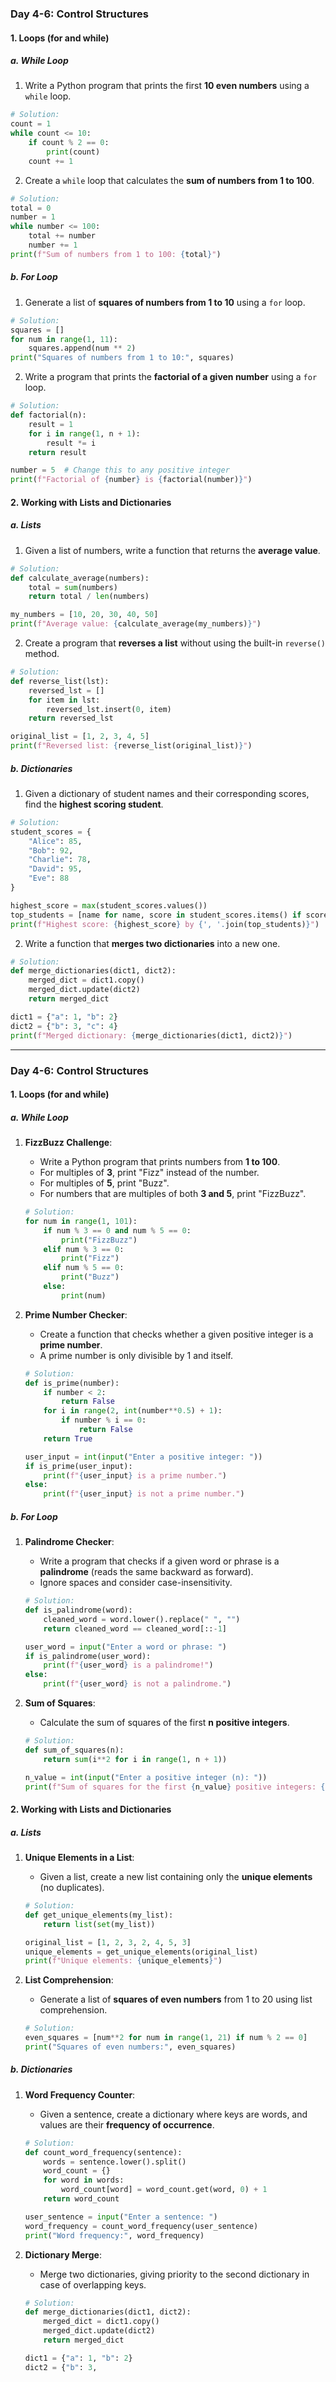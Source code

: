 
### **Day 4-6: Control Structures**

#### **1. Loops (for and while)**

##### **a. While Loop**
1. Write a Python program that prints the first **10 even numbers** using a `while` loop.

```python
# Solution:
count = 1
while count <= 10:
    if count % 2 == 0:
        print(count)
    count += 1
```

2. Create a `while` loop that calculates the **sum of numbers from 1 to 100**.

```python
# Solution:
total = 0
number = 1
while number <= 100:
    total += number
    number += 1
print(f"Sum of numbers from 1 to 100: {total}")
```

##### **b. For Loop**
1. Generate a list of **squares of numbers from 1 to 10** using a `for` loop.

```python
# Solution:
squares = []
for num in range(1, 11):
    squares.append(num ** 2)
print("Squares of numbers from 1 to 10:", squares)
```

2. Write a program that prints the **factorial of a given number** using a `for` loop.

```python
# Solution:
def factorial(n):
    result = 1
    for i in range(1, n + 1):
        result *= i
    return result

number = 5  # Change this to any positive integer
print(f"Factorial of {number} is {factorial(number)}")
```

#### **2. Working with Lists and Dictionaries**

##### **a. Lists**
1. Given a list of numbers, write a function that returns the **average value**.

```python
# Solution:
def calculate_average(numbers):
    total = sum(numbers)
    return total / len(numbers)

my_numbers = [10, 20, 30, 40, 50]
print(f"Average value: {calculate_average(my_numbers)}")
```

2. Create a program that **reverses a list** without using the built-in `reverse()` method.

```python
# Solution:
def reverse_list(lst):
    reversed_lst = []
    for item in lst:
        reversed_lst.insert(0, item)
    return reversed_lst

original_list = [1, 2, 3, 4, 5]
print(f"Reversed list: {reverse_list(original_list)}")
```

##### **b. Dictionaries**
1. Given a dictionary of student names and their corresponding scores, find the **highest scoring student**.

```python
# Solution:
student_scores = {
    "Alice": 85,
    "Bob": 92,
    "Charlie": 78,
    "David": 95,
    "Eve": 88
}

highest_score = max(student_scores.values())
top_students = [name for name, score in student_scores.items() if score == highest_score]
print(f"Highest score: {highest_score} by {', '.join(top_students)}")
```

2. Write a function that **merges two dictionaries** into a new one.

```python
# Solution:
def merge_dictionaries(dict1, dict2):
    merged_dict = dict1.copy()
    merged_dict.update(dict2)
    return merged_dict

dict1 = {"a": 1, "b": 2}
dict2 = {"b": 3, "c": 4}
print(f"Merged dictionary: {merge_dictionaries(dict1, dict2)}")
```
--------

### **Day 4-6: Control Structures**

#### **1. Loops (for and while)**

##### **a. While Loop**

1. **FizzBuzz Challenge**:
    - Write a Python program that prints numbers from **1 to 100**.
    - For multiples of **3**, print "Fizz" instead of the number.
    - For multiples of **5**, print "Buzz".
    - For numbers that are multiples of both **3 and 5**, print "FizzBuzz".

    ```python
    # Solution:
    for num in range(1, 101):
        if num % 3 == 0 and num % 5 == 0:
            print("FizzBuzz")
        elif num % 3 == 0:
            print("Fizz")
        elif num % 5 == 0:
            print("Buzz")
        else:
            print(num)
    ```

2. **Prime Number Checker**:
    - Create a function that checks whether a given positive integer is a **prime number**.
    - A prime number is only divisible by 1 and itself.

    ```python
    # Solution:
    def is_prime(number):
        if number < 2:
            return False
        for i in range(2, int(number**0.5) + 1):
            if number % i == 0:
                return False
        return True

    user_input = int(input("Enter a positive integer: "))
    if is_prime(user_input):
        print(f"{user_input} is a prime number.")
    else:
        print(f"{user_input} is not a prime number.")
    ```

##### **b. For Loop**

1. **Palindrome Checker**:
    - Write a program that checks if a given word or phrase is a **palindrome** (reads the same backward as forward).
    - Ignore spaces and consider case-insensitivity.

    ```python
    # Solution:
    def is_palindrome(word):
        cleaned_word = word.lower().replace(" ", "")
        return cleaned_word == cleaned_word[::-1]

    user_word = input("Enter a word or phrase: ")
    if is_palindrome(user_word):
        print(f"{user_word} is a palindrome!")
    else:
        print(f"{user_word} is not a palindrome.")
    ```

2. **Sum of Squares**:
    - Calculate the sum of squares of the first **n positive integers**.

    ```python
    # Solution:
    def sum_of_squares(n):
        return sum(i**2 for i in range(1, n + 1))

    n_value = int(input("Enter a positive integer (n): "))
    print(f"Sum of squares for the first {n_value} positive integers: {sum_of_squares(n_value)}")
    ```

#### **2. Working with Lists and Dictionaries**

##### **a. Lists**

1. **Unique Elements in a List**:
    - Given a list, create a new list containing only the **unique elements** (no duplicates).

    ```python
    # Solution:
    def get_unique_elements(my_list):
        return list(set(my_list))

    original_list = [1, 2, 3, 2, 4, 5, 3]
    unique_elements = get_unique_elements(original_list)
    print(f"Unique elements: {unique_elements}")
    ```

2. **List Comprehension**:
    - Generate a list of **squares of even numbers** from 1 to 20 using list comprehension.

    ```python
    # Solution:
    even_squares = [num**2 for num in range(1, 21) if num % 2 == 0]
    print("Squares of even numbers:", even_squares)
    ```

##### **b. Dictionaries**

1. **Word Frequency Counter**:
    - Given a sentence, create a dictionary where keys are words, and values are their **frequency of occurrence**.

    ```python
    # Solution:
    def count_word_frequency(sentence):
        words = sentence.lower().split()
        word_count = {}
        for word in words:
            word_count[word] = word_count.get(word, 0) + 1
        return word_count

    user_sentence = input("Enter a sentence: ")
    word_frequency = count_word_frequency(user_sentence)
    print("Word frequency:", word_frequency)
    ```

2. **Dictionary Merge**:
    - Merge two dictionaries, giving priority to the second dictionary in case of overlapping keys.

    ```python
    # Solution:
    def merge_dictionaries(dict1, dict2):
        merged_dict = dict1.copy()
        merged_dict.update(dict2)
        return merged_dict

    dict1 = {"a": 1, "b": 2}
    dict2 = {"b": 3,
